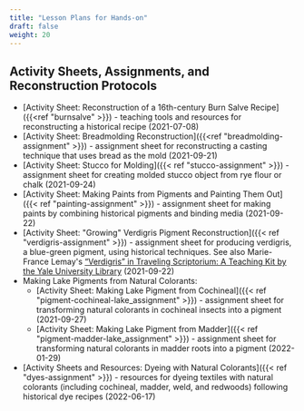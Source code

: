 ```yaml
---
title: "Lesson Plans for Hands-on"
draft: false
weight: 20
---
```


## Activity Sheets, Assignments, and Reconstruction Protocols
- [Activity Sheet: Reconstruction of a 16th-century Burn Salve Recipe]({{<ref "burnsalve" >}}) - teaching tools and resources for reconstructing a historical recipe (2021-07-08)
- [Activity Sheet: Breadmolding Reconstruction]({{<ref "breadmolding-assignment" >}}) - assignment sheet for reconstructing a casting technique that uses bread as the mold (2021-09-21)
- [Activity Sheet: Stucco for Molding]({{< ref "stucco-assignment" >}}) - assignment sheet for creating molded stucco object from rye flour or chalk (2021-09-24)
- [Activity Sheet: Making Paints from Pigments and Painting Them Out]({{< ref "painting-assignment" >}}) - assignment sheet for making paints by combining historical pigments and binding media (2021-09-22)
- [Activity Sheet: "Growing" Verdigris Pigment Reconstruction]({{< ref "verdigris-assignment" >}}) - assignment sheet for producing verdigris, a blue-green pigment, using historical techniques. See also Marie-France Lemay's [“Verdigris” in Traveling Scriptorium: A Teaching Kit by the Yale University Library](https://travelingscriptorium.com/2013/01/17/verdigris/) (2021-09-22)
- Making Lake Pigments from Natural Colorants:
     - [Activity Sheet: Making Lake Pigment from Cochineal]({{< ref "pigment-cochineal-lake_assignment" >}}) - assignment sheet for transforming natural colorants in cochineal insects into a pigment (2021-09-27)
     - [Activity Sheet: Making Lake Pigment from Madder]({{< ref "pigment-madder-lake_assignment" >}}) - assignment sheet for transforming natural colorants in madder roots into a pigment (2022-01-29)
- [Activity Sheets and Resources: Dyeing with Natural Colorants]({{< ref "dyes-assignment" >}}) - resources for dyeing textiles with natural colorants (including cochineal, madder, weld, and redwoods) following historical dye recipes (2022-06-17)
